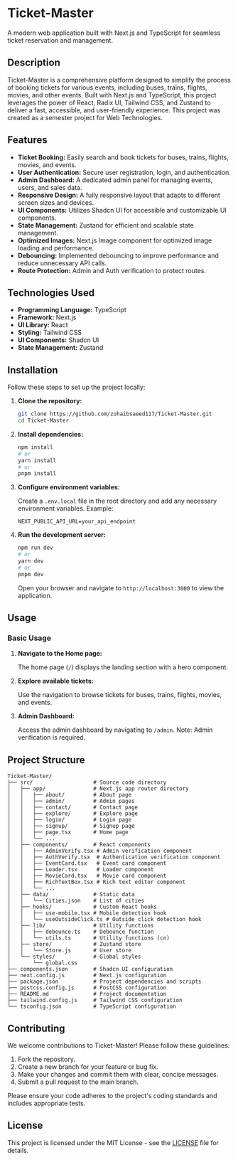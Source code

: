 # Ticket-Master

A modern web application built with Next.js and TypeScript for seamless ticket reservation and management.

## Description

Ticket-Master is a comprehensive platform designed to simplify the process of booking tickets for various events, including buses, trains, flights, movies, and other events. Built with Next.js and TypeScript, this project leverages the power of React, Radix UI, Tailwind CSS, and Zustand to deliver a fast, accessible, and user-friendly experience. This project was created as a semester project for Web Technologies.

## Features

*   **Ticket Booking:** Easily search and book tickets for buses, trains, flights, movies, and events.
*   **User Authentication:** Secure user registration, login, and authentication.
*   **Admin Dashboard:** A dedicated admin panel for managing events, users, and sales data.
*   **Responsive Design:** A fully responsive layout that adapts to different screen sizes and devices.
*   **UI Components:** Utilizes Shadcn UI for accessible and customizable UI components.
*   **State Management:** Zustand for efficient and scalable state management.
*   **Optimized Images:** Next.js Image component for optimized image loading and performance.
*   **Debouncing:** Implemented debouncing to improve performance and reduce unnecessary API calls.
*   **Route Protection:** Admin and Auth verification to protect routes.

## Technologies Used

*   **Programming Language:** TypeScript
*   **Framework:** Next.js
*   **UI Library:** React
*   **Styling:** Tailwind CSS
*   **UI Components:** Shadcn UI
*   **State Management:** Zustand

## Installation

Follow these steps to set up the project locally:

1.  **Clone the repository:**

    ```bash
    git clone https://github.com/zohaibsaeed117/Ticket-Master.git
    cd Ticket-Master
    ```

2.  **Install dependencies:**

    ```bash
    npm install
    # or
    yarn install
    # or
    pnpm install
    ```

3.  **Configure environment variables:**

    Create a `.env.local` file in the root directory and add any necessary environment variables.  Example:

    ```
    NEXT_PUBLIC_API_URL=your_api_endpoint
    ```

4.  **Run the development server:**

    ```bash
    npm run dev
    # or
    yarn dev
    # or
    pnpm dev
    ```

    Open your browser and navigate to `http://localhost:3000` to view the application.

## Usage

### Basic Usage

1.  **Navigate to the Home page:**

    The home page (`/`) displays the landing section with a hero component.

2.  **Explore available tickets:**

    Use the navigation to browse tickets for buses, trains, flights, movies, and events.

3.  **Admin Dashboard:**

    Access the admin dashboard by navigating to `/admin`. Note: Admin verification is required.
## Project Structure

```
Ticket-Master/
├── src/                   # Source code directory
│   ├── app/               # Next.js app router directory
│   │   ├── about/         # About page
│   │   ├── admin/         # Admin pages
│   │   ├── contact/       # Contact page
│   │   ├── explore/       # Explore page
│   │   ├── login/         # Login page
│   │   ├── signup/        # Signup page
│   │   ├── page.tsx       # Home page
│   │   └── ...
│   ├── components/        # React components
│   │   ├── AdminVerify.tsx # Admin verification component
│   │   ├── AuthVerify.tsx  # Authentication verification component
│   │   ├── EventCard.tsx   # Event card component
│   │   ├── Loader.tsx      # Loader component
│   │   ├── MovieCard.tsx   # Movie card component
│   │   ├── RichTextBox.tsx # Rich text editor component
│   │   └── ...
│   ├── data/              # Static data
│   │   └── Cities.json    # List of cities
│   ├── hooks/             # Custom React hooks
│   │   ├── use-mobile.tsx # Mobile detection hook
│   │   └── useOutsideClick.ts # Outside click detection hook
│   ├── lib/               # Utility functions
│   │   ├── debounce.ts    # Debounce function
│   │   └── utils.ts       # Utility functions (cn)
│   ├── store/             # Zustand store
│   │   └── Store.js       # User store
│   └── styles/            # Global styles
│       └── global.css
├── components.json        # Shadcn UI configuration
├── next.config.js         # Next.js configuration
├── package.json           # Project dependencies and scripts
├── postcss.config.js      # PostCSS configuration
├── README.md              # Project documentation
├── tailwind.config.js     # Tailwind CSS configuration
└── tsconfig.json          # TypeScript configuration
```

## Contributing

We welcome contributions to Ticket-Master! Please follow these guidelines:

1.  Fork the repository.
2.  Create a new branch for your feature or bug fix.
3.  Make your changes and commit them with clear, concise messages.
4.  Submit a pull request to the main branch.

Please ensure your code adheres to the project's coding standards and includes appropriate tests.

## License

This project is licensed under the MIT License - see the [LICENSE](LICENSE) file for details.
